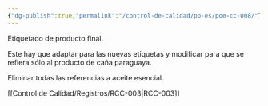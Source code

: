 ```yaml
---
{"dg-publish":true,"permalink":"/control-de-calidad/po-es/poe-cc-008/"}
---
```


Etiquetado de producto final.

Este hay que adaptar para las nuevas etiquetas y modificar para que se refiera sólo al producto de caña paraguaya.

Eliminar todas las referencias a aceite esencial.

[[Control de Calidad/Registros/RCC-003\|RCC-003]]
